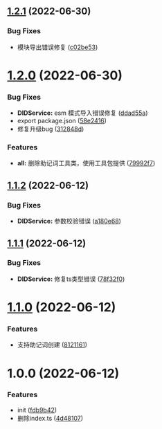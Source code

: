 ## [1.2.1](https://github.com/oneverse-zone/identity/compare/1.2.0...1.2.1) (2022-06-30)


### Bug Fixes

* 模块导出错误修复 ([c02be53](https://github.com/oneverse-zone/identity/commit/c02be53d0f7b072d29b52fc2655d224e8f774503))

# [1.2.0](https://github.com/oneverse-zone/identity/compare/1.1.2...1.2.0) (2022-06-30)


### Bug Fixes

* **DIDService:** esm 模式导入错误修复 ([ddad55a](https://github.com/oneverse-zone/identity/commit/ddad55a31825f6444ccb382c8d3dca3e65039fc6))
* export package.json ([58e2416](https://github.com/oneverse-zone/identity/commit/58e24163eefc247cf34d611e775b8b98c3e47a1b))
* 修复升级bug ([312848d](https://github.com/oneverse-zone/identity/commit/312848d1a695033edfc96b7ad3d171da4c6f029b))


### Features

* **all:** 删除助记词工具类，使用工具包提供 ([79992f7](https://github.com/oneverse-zone/identity/commit/79992f7229f5ad9da1f8d396def043f6209afa69))

## [1.1.2](https://github.com/oneverse-zone/identity/compare/1.1.1...1.1.2) (2022-06-12)


### Bug Fixes

* **DIDService:** 参数校验错误 ([a180e68](https://github.com/oneverse-zone/identity/commit/a180e688f6319a9f61ba762b2895ba8c161426f2))

## [1.1.1](https://github.com/oneverse-zone/identity/compare/1.1.0...1.1.1) (2022-06-12)


### Bug Fixes

* **DIDService:** 修复ts类型错误 ([78f32f0](https://github.com/oneverse-zone/identity/commit/78f32f0acbdd2eafa96505fd51d9c1777d115826))

# [1.1.0](https://github.com/oneverse-zone/identity/compare/1.0.0...1.1.0) (2022-06-12)


### Features

* 支持助记词创建 ([8121161](https://github.com/oneverse-zone/identity/commit/8121161ce07e91ede6deb1f187401cd6885e9f94))

# 1.0.0 (2022-06-12)


### Features

* init ([fdb9b42](https://github.com/oneverse-zone/identity/commit/fdb9b42e3c52160a48d5c97d39461181dcba6e83))
* 删除index.ts ([4d48107](https://github.com/oneverse-zone/identity/commit/4d4810788070636aadeb1059251dc59705cfee7f))
